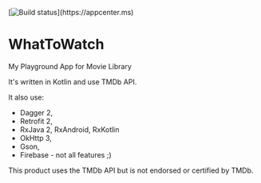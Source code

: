 [![Build status](https://build.appcenter.ms/v0.1/apps/7a6fd451-f674-4483-819e-4c5ca1e2bad8/branches/master/badge?)](https://appcenter.ms)

# WhatToWatch 
My Playground App for Movie Library 

It's written in Kotlin and use TMDb API.

It also use:
 - Dagger 2,
 - Retrofit 2,
 - RxJava 2, RxAndroid, RxKotlin
 - OkHttp 3,
 - Gson,
 - Firebase - not all features ;)


This product uses the TMDb API but is not endorsed or certified by TMDb.
